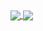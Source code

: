 <a href="https://github.com/thepirat000">
  <img align="center" src="https://github-readme-stats.vercel.app/api?username=thepirat000&show_icons=true&theme=dark&hide=contribs" />
</a>
<a href="https://github.com/thepirat000">
  <img align="center" src="https://github-readme-stats.vercel.app/api/top-langs/?username=thepirat000&layout=compact&theme=dark" />
</a>
